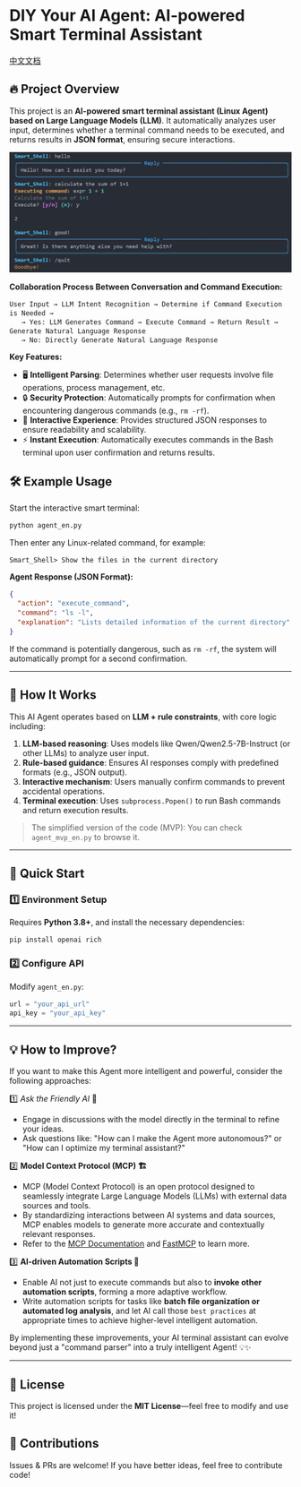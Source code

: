 # DIY Your AI Agent: AI-powered Smart Terminal Assistant  

[中文文档](https://github.com/whitejoce/DIY-your-AI-agent/blob/main/README_CN.md)

## 🔥 Project Overview  

This project is an **AI-powered smart terminal assistant (Linux Agent) based on Large Language Models (LLM)**. It automatically analyzes user input, determines whether a terminal command needs to be executed, and returns results in **JSON format**, ensuring secure interactions.  

<img src="https://github.com/whitejoce/DIY-your-AI-agent/blob/main/img/test_en.png">

**Collaboration Process Between Conversation and Command Execution:**  
```plaintext
User Input → LLM Intent Recognition → Determine if Command Execution is Needed →  
   → Yes: LLM Generates Command → Execute Command → Return Result → Generate Natural Language Response  
   → No: Directly Generate Natural Language Response  
```
**Key Features:**  
- 🖥 **Intelligent Parsing**: Determines whether user requests involve file operations, process management, etc.  
- 🔒 **Security Protection**: Automatically prompts for confirmation when encountering dangerous commands (e.g., `rm -rf`).  
- 🔄 **Interactive Experience**: Provides structured JSON responses to ensure readability and scalability.  
- ⚡ **Instant Execution**: Automatically executes commands in the Bash terminal upon user confirmation and returns results.  

## 🛠 Example Usage  

Start the interactive smart terminal:  
```bash
python agent_en.py
```
Then enter any Linux-related command, for example:  

```plaintext
Smart_Shell> Show the files in the current directory
```

**Agent Response (JSON Format):**  
```json
{
  "action": "execute_command",
  "command": "ls -l",
  "explanation": "Lists detailed information of the current directory"
}
```
If the command is potentially dangerous, such as `rm -rf`, the system will automatically prompt for a second confirmation.  

---

## 📖 How It Works  

This AI Agent operates based on **LLM + rule constraints**, with core logic including:  

1. **LLM-based reasoning**: Uses models like Qwen/Qwen2.5-7B-Instruct (or other LLMs) to analyze user input.  
2. **Rule-based guidance**: Ensures AI responses comply with predefined formats (e.g., JSON output).  
3. **Interactive mechanism**: Users manually confirm commands to prevent accidental operations.  
4. **Terminal execution**: Uses `subprocess.Popen()` to run Bash commands and return execution results.  

> The simplified version of the code (MVP): You can check `agent_mvp_en.py` to browse it.
---

## 🚀 Quick Start  

### 1️⃣ **Environment Setup**  

Requires **Python 3.8+**, and install the necessary dependencies:  
```bash
pip install openai rich
```  

### 2️⃣ **Configure API**  

Modify `agent_en.py`:  
```python
url = "your_api_url"
api_key = "your_api_key"
```  

---

## 💡 How to Improve?  

If you want to make this Agent more intelligent and powerful, consider the following approaches:  

1️⃣ *Ask the Friendly AI* 🤖  
   - Engage in discussions with the model directly in the terminal to refine your ideas.  
   - Ask questions like: "How can I make the Agent more autonomous?" or "How can I optimize my terminal assistant?"  

2️⃣ **Model Context Protocol (MCP) 🏗️**  
   - MCP (Model Context Protocol) is an open protocol designed to seamlessly integrate Large Language Models (LLMs) with external data sources and tools.  
   - By standardizing interactions between AI systems and data sources, MCP enables models to generate more accurate and contextually relevant responses.  
   - Refer to the [MCP Documentation](https://modelcontextprotocol.io/introduction) and [FastMCP](https://gofastmcp.com/getting-started/welcome) to learn more.  

3️⃣ **AI-driven Automation Scripts 🚀**  
   - Enable AI not just to execute commands but also to **invoke other automation scripts**, forming a more adaptive workflow.  
   - Write automation scripts for tasks like **batch file organization or automated log analysis**, and let AI call those `best practices` at appropriate times to achieve higher-level intelligent automation.  

By implementing these improvements, your AI terminal assistant can evolve beyond just a "command parser" into a truly intelligent Agent! 💡✨  

---

## 📜 License  

This project is licensed under the **MIT License**—feel free to modify and use it!  

## 🤝 Contributions  

Issues & PRs are welcome! If you have better ideas, feel free to contribute code!  
